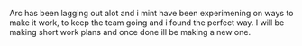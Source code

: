 Arc has been lagging out alot and i mint have been experimening on ways to make it work, to keep the team going and i found the perfect way. I will be making short work plans and once done ill be making a new one.
